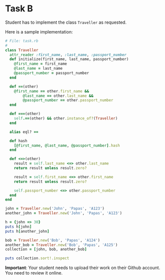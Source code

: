 # Task B

Student has to implement the class `Traveller` as requested.

Here is a sample implementation:

``` ruby
# File: task.rb
#
class Traveller
  attr_reader :first_name, :last_name, :passport_number
  def initialize(first_name, last_name, passport_number)
    @first_name = first_name
    @last_name = last_name
    @passport_number = passport_number
  end

  def ==(other)
    @first_name == other.first_name &&
        @last_name == other.last_name &&
        @passport_number == other.passport_number
  end

  def ===(other)
    self.==(other) && other.instance_of?(Traveller)
  end

  alias eql? ==

  def hash
    [@first_name, @last_name, @passport_number].hash
  end

  def <=>(other)
    result = self.last_name <=> other.last_name
    return result unless result.zero?

    result = self.first_name <=> other.first_name
    return result unless result.zero?

    self.passport_number <=> other.passport_number
  end
end

john = Traveller.new('John', 'Papas', 'A123')
another_john = Traveller.new('John', 'Papas', 'A123')

h = {john => 30}
puts h[john]
puts h[another_john]

bob = Traveller.new('Bob', 'Papas', 'A124')
another_bob = Traveller.new('Bob', 'Papas', 'A125')
collection = [john, bob, another_bob]

puts collection.sort!.inspect
```

**Important**: Your student needs to upload their work on their Github account. You need to review it online.
